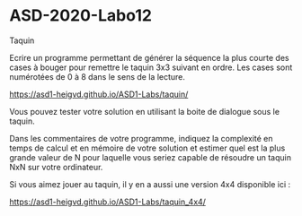 # ASD-2020-Labo12
Taquin

Ecrire un programme permettant de générer la séquence la plus courte des cases à bouger pour remettre le taquin 3x3 suivant en ordre. Les cases sont numérotées de 0 à 8 dans le sens de la lecture.

https://asd1-heigvd.github.io/ASD1-Labs/taquin/

Vous pouvez tester votre solution en utilisant la boite de dialogue sous le taquin.

Dans les commentaires de votre programme, indiquez la complexité en temps de calcul et en mémoire de votre solution et estimer quel est la plus grande valeur de N pour laquelle vous seriez capable de résoudre un taquin NxN sur votre ordinateur. 

Si vous aimez jouer au taquin, il y en a aussi une version 4x4 disponible ici :

https://asd1-heigvd.github.io/ASD1-Labs/taquin_4x4/

